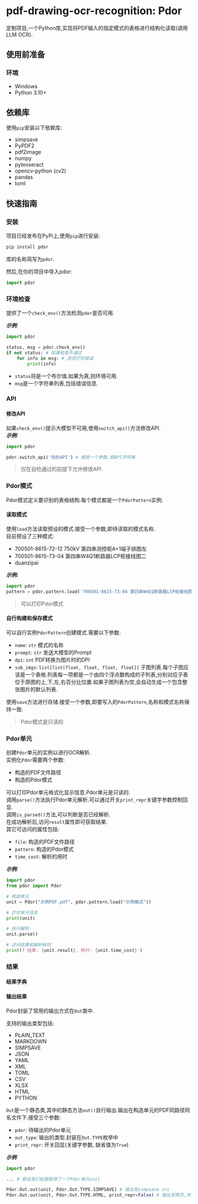 # pdf-drawing-ocr-recognition: Pdor  

定制项目,一个Python库,实现将PDF输入的指定模式的表格进行结构化读取(调用LLM OCR).  

## 使用前准备  

### 环境  

- Windows  
- Python 3.10+  

## 依赖库  

使用`pip`安装以下依赖库:  

- simpsave
- PyPDF2
- pdf2image
- numpy
- pytesseract
- opencv-python (cv2)
- pandas
- toml

## 快速指南

### 安装  

项目已经发布在PyPi上,使用`pip`进行安装:  

```cmd
pip install pdor
```

库的名称简写为`pdor`.  

然后,在你的项目中导入pdor:  
```python
import pdor
```

### 环境检查

提供了一个`check_env()`方法检测`pdor`是否可用.  

***示例***:  
```python
import pdor

status, msg = pdor.check_env()
if not status: # 如果检查不通过
    for info in msg: # 逐项打印错误
        print(info)
```

- `status`将是一个布尔值.如果为真,则环境可用.  
- `msg`是一个字符串列表,包括错误信息.  

### API  

#### 修改API  

如果`check_env()`提示大模型不可用,使用`switch_api()`方法修改API.  
***示例***:  
```python
import pdor

pdor.switch_api('你的API') # 接受一个参数,即API字符串
```

> 仅在自检通过的前提下允许修改API  

### Pdor模式  

Pdor模式定义要识别的表格结构.每个模式都是一个`PdorPattern`实例.   

#### 读取模式  

使用`load`方法读取预设的模式.接受一个参数,即待读取的模式名称.  
目前预设了三种模式:  
- 700501-8615-72-12 750kV 第四串测控柜A+1端子排图左  
- 700501-8615-73-04 第四串W4Q1断路器LCP柜接线图二  
- duanzipai  

***示例:***  
```python
import pdor
pattern = pdor.pattern.load('700501-8615-73-04 第四串W4Q1断路器LCP柜接线图二')
```

> 可以打印Pdor模式  

#### 自行构建和保存模式  

可以自行实例`PdorPattern`创建模式.需要以下参数:  
- `name`: `str` 模式的名称
- `prompt`: `str` 发送大模型的Prompt  
- `dpi`: `int` PDF转换为图片时的DPI
- `sub_imgs`: `list[list[float, float, float, float]]` 子图列表.每个子图应该是一个表格.列表每一项都是一个由四个浮点数构成的子列表,分别对应子表位于原图的上,下,左,右百分比位置.如果子图列表为空,会自动生成一个包含整张图片的默认列表.  

使用`save`方法进行存储.接受一个参数,即要写入的`PdorPattern`,名称和模式名称保持一致.  

> Pdor模式是只读的  

### Pdor单元  

创建`Pdor`单元的实例以进行OCR解析.  
实例化`Pdor`需要两个参数:  

- 构造的PDF文件路径  
- 构造的Pdor模式  

可以打印Pdor单元格式化显示信息.Pdor单元是只读的.  
调用`parse()`方法执行Pdor单元解析.可以通过开关`print_repr`关键字参数控制回显.  
调用`is_parsed()`方法,可以判断是否已经解析.  
在成功解析后,访问`result`属性即可获取结果.  
其它可访问的属性包括:  

- `file`: 构造的PDF文件路径  
- `pattern`: 构造的Pdor模式  
- `time_cost`: 解析的用时  

***示例***:  

```python
import pdor
from pdor import Pdor

# 构造单元
unit = Pdor("示例PDF.pdf", pdor.pattern.load("示例模式"))

# 打印单元信息
print(unit)

# 执行解析
unit.parse()

# 访问结果和解析耗时
print(f'结果: {unit.result}, 耗时: {unit.time_cost}')
```

### 结果  

#### 结果字典  

#### 输出结果  

Pdor封装了常用的输出方式在`Out`类中.  

支持的输出类型包括:  

- PLAIN_TEXT  
- MARKDOWN  
- SIMPSAVE  
- JSON  
- YAML  
- XML  
- TOML  
- CSV  
- XLSX  
- HTML  
- PYTHON  

`Out`是一个静态类,其中的静态方法`out()`自行输出.输出在构造单元的PDF同路径同名文件下.接受三个参数:  

- `pdor`: 待输出的Pdor单元  
- `out_type`: 输出的类型.封装在`Out.TYPE`枚举中  
- `print_repr`: 开关回显(关键字参数, 缺省值为`True`)  

***示例***
```python
import pdor

... # 假设我们前面获得了一个Pdor单元unit

Pdor.Out.out(unit, Pdor.Out.TYPE.SIMPSAVE) # 输出至simpsave ini
Pdor.Out.out(unit, Pdor.Out.TYPE.HTML, print_repr=False) # 输出至网页,并关闭回显  
```
